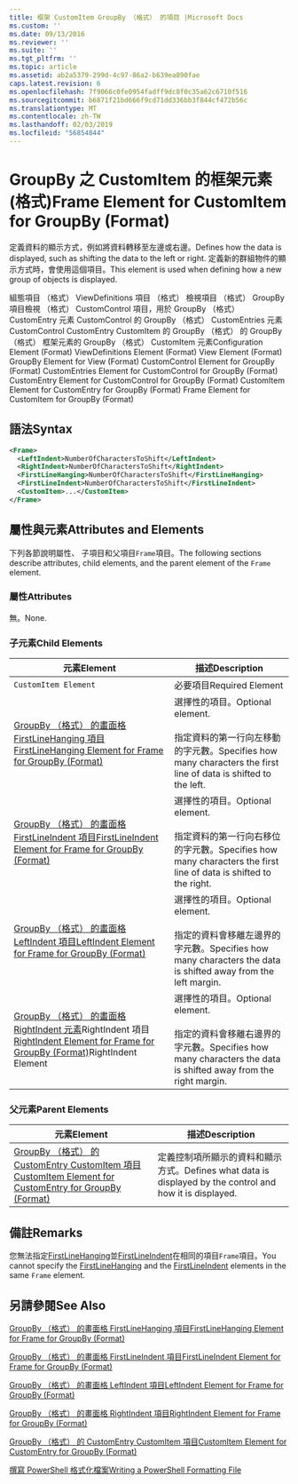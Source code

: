 ```yaml
---
title: 框架 CustomItem GroupBy （格式） 的項目 |Microsoft Docs
ms.custom: ''
ms.date: 09/13/2016
ms.reviewer: ''
ms.suite: ''
ms.tgt_pltfrm: ''
ms.topic: article
ms.assetid: ab2a5379-299d-4c97-86a2-b639ea890fae
caps.latest.revision: 6
ms.openlocfilehash: 7f9066c0fe0954fadff9dc8f0c35a62c6710f516
ms.sourcegitcommit: b6871f21bd666f9cd71dd336bb3f844cf472b56c
ms.translationtype: MT
ms.contentlocale: zh-TW
ms.lasthandoff: 02/03/2019
ms.locfileid: "56854844"
---
```

# <a name="frame-element-for-customitem-for-groupby-format"></a><span data-ttu-id="cc23a-102">GroupBy 之 CustomItem 的框架元素 (格式)</span><span class="sxs-lookup"><span data-stu-id="cc23a-102">Frame Element for CustomItem for GroupBy (Format)</span></span>

<span data-ttu-id="cc23a-103">定義資料的顯示方式，例如將資料轉移至左邊或右邊。</span><span class="sxs-lookup"><span data-stu-id="cc23a-103">Defines how the data is displayed, such as shifting the data to the left or right.</span></span> <span data-ttu-id="cc23a-104">定義新的群組物件的顯示方式時，會使用這個項目。</span><span class="sxs-lookup"><span data-stu-id="cc23a-104">This element is used when defining how a new group of objects is displayed.</span></span>

<span data-ttu-id="cc23a-105">組態項目 （格式） ViewDefinitions 項目 （格式） 檢視項目 （格式） GroupBy 項目檢視 （格式） CustomControl 項目，用於 GroupBy （格式） CustomEntry 元素 CustomControl 的 GroupBy （格式） CustomEntries 元素CustomControl CustomEntry CustomItem 的 GroupBy （格式） 的 GroupBy （格式） 框架元素的 GroupBy （格式） CustomItem 元素</span><span class="sxs-lookup"><span data-stu-id="cc23a-105">Configuration Element (Format) ViewDefinitions Element (Format) View Element (Format) GroupBy Element for View (Format) CustomControl Element for GroupBy (Format) CustomEntries Element for CustomControl for GroupBy (Format) CustomEntry Element for CustomControl for GroupBy (Format) CustomItem Element for CustomEntry for GroupBy (Format) Frame Element for CustomItem for GroupBy (Format)</span></span>

## <a name="syntax"></a><span data-ttu-id="cc23a-106">語法</span><span class="sxs-lookup"><span data-stu-id="cc23a-106">Syntax</span></span>

```xml
<Frame>
  <LeftIndent>NumberOfCharactersToShift</LeftIndent>
  <RightIndent>NumberOfCharactersToShift</RightIndent>
  <FirstLineHanging>NumberOfCharactersToShift</FirstLineHanging>
  <FirstLineIndent>NumberOfCharactersToShift</FirstLineIndent>
  <CustomItem>...</CustomItem>
</Frame>
```

## <a name="attributes-and-elements"></a><span data-ttu-id="cc23a-107">屬性與元素</span><span class="sxs-lookup"><span data-stu-id="cc23a-107">Attributes and Elements</span></span>

<span data-ttu-id="cc23a-108">下列各節說明屬性、 子項目和父項目`Frame`項目。</span><span class="sxs-lookup"><span data-stu-id="cc23a-108">The following sections describe attributes, child elements, and the parent element of the `Frame` element.</span></span>

### <a name="attributes"></a><span data-ttu-id="cc23a-109">屬性</span><span class="sxs-lookup"><span data-stu-id="cc23a-109">Attributes</span></span>

<span data-ttu-id="cc23a-110">無。</span><span class="sxs-lookup"><span data-stu-id="cc23a-110">None.</span></span>

### <a name="child-elements"></a><span data-ttu-id="cc23a-111">子元素</span><span class="sxs-lookup"><span data-stu-id="cc23a-111">Child Elements</span></span>

|<span data-ttu-id="cc23a-112">元素</span><span class="sxs-lookup"><span data-stu-id="cc23a-112">Element</span></span>|<span data-ttu-id="cc23a-113">描述</span><span class="sxs-lookup"><span data-stu-id="cc23a-113">Description</span></span>|
|-------------|-----------------|
|`CustomItem Element`|<span data-ttu-id="cc23a-114">必要項目</span><span class="sxs-lookup"><span data-stu-id="cc23a-114">Required Element</span></span>|
|[<span data-ttu-id="cc23a-115">GroupBy （格式） 的畫面格 FirstLineHanging 項目</span><span class="sxs-lookup"><span data-stu-id="cc23a-115">FirstLineHanging Element for Frame for GroupBy (Format)</span></span>](./firstlinehanging-element-for-frame-for-groupby-format.md)|<span data-ttu-id="cc23a-116">選擇性的項目。</span><span class="sxs-lookup"><span data-stu-id="cc23a-116">Optional element.</span></span><br /><br /> <span data-ttu-id="cc23a-117">指定資料的第一行向左移動的字元數。</span><span class="sxs-lookup"><span data-stu-id="cc23a-117">Specifies how many characters the first line of data is shifted to the left.</span></span>|
|[<span data-ttu-id="cc23a-118">GroupBy （格式） 的畫面格 FirstLineIndent 項目</span><span class="sxs-lookup"><span data-stu-id="cc23a-118">FirstLineIndent Element for Frame for GroupBy (Format)</span></span>](./firstlineindent-element-for-frame-for-groupby-format.md)|<span data-ttu-id="cc23a-119">選擇性的項目。</span><span class="sxs-lookup"><span data-stu-id="cc23a-119">Optional element.</span></span><br /><br /> <span data-ttu-id="cc23a-120">指定資料的第一行向右移位的字元數。</span><span class="sxs-lookup"><span data-stu-id="cc23a-120">Specifies how many characters the first line of data is shifted to the right.</span></span>|
|[<span data-ttu-id="cc23a-121">GroupBy （格式） 的畫面格 LeftIndent 項目</span><span class="sxs-lookup"><span data-stu-id="cc23a-121">LeftIndent Element for Frame for GroupBy (Format)</span></span>](./leftindent-element-for-frame-for-groupby-format.md)|<span data-ttu-id="cc23a-122">選擇性的項目。</span><span class="sxs-lookup"><span data-stu-id="cc23a-122">Optional element.</span></span><br /><br /> <span data-ttu-id="cc23a-123">指定的資料會移離左邊界的字元數。</span><span class="sxs-lookup"><span data-stu-id="cc23a-123">Specifies how many characters the data is shifted away from the left margin.</span></span>|
|<span data-ttu-id="cc23a-124">[GroupBy （格式） 的畫面格 RightIndent 元素](./rightindent-element-for-frame-for-groupby-format.md)RightIndent 項目</span><span class="sxs-lookup"><span data-stu-id="cc23a-124">[RightIndent Element for Frame for GroupBy (Format)](./rightindent-element-for-frame-for-groupby-format.md)RightIndent Element</span></span>|<span data-ttu-id="cc23a-125">選擇性的項目。</span><span class="sxs-lookup"><span data-stu-id="cc23a-125">Optional element.</span></span><br /><br /> <span data-ttu-id="cc23a-126">指定的資料會移離右邊界的字元數。</span><span class="sxs-lookup"><span data-stu-id="cc23a-126">Specifies how many characters the data is shifted away from the right margin.</span></span>|

### <a name="parent-elements"></a><span data-ttu-id="cc23a-127">父元素</span><span class="sxs-lookup"><span data-stu-id="cc23a-127">Parent Elements</span></span>

|<span data-ttu-id="cc23a-128">元素</span><span class="sxs-lookup"><span data-stu-id="cc23a-128">Element</span></span>|<span data-ttu-id="cc23a-129">描述</span><span class="sxs-lookup"><span data-stu-id="cc23a-129">Description</span></span>|
|-------------|-----------------|
|[<span data-ttu-id="cc23a-130">GroupBy （格式） 的 CustomEntry CustomItem 項目</span><span class="sxs-lookup"><span data-stu-id="cc23a-130">CustomItem Element for CustomEntry for GroupBy (Format)</span></span>](./customitem-element-for-customentry-for-groupby-format.md)|<span data-ttu-id="cc23a-131">定義控制項所顯示的資料和顯示方式。</span><span class="sxs-lookup"><span data-stu-id="cc23a-131">Defines what data is displayed by the control and how it is displayed.</span></span>|

## <a name="remarks"></a><span data-ttu-id="cc23a-132">備註</span><span class="sxs-lookup"><span data-stu-id="cc23a-132">Remarks</span></span>

<span data-ttu-id="cc23a-133">您無法指定[FirstLineHanging](./firstlinehanging-element-for-frame-for-groupby-format.md)並[FirstLineIndent](./firstlineindent-element-for-frame-for-groupby-format.md)在相同的項目`Frame`項目。</span><span class="sxs-lookup"><span data-stu-id="cc23a-133">You cannot specify the [FirstLineHanging](./firstlinehanging-element-for-frame-for-groupby-format.md) and the [FirstLineIndent](./firstlineindent-element-for-frame-for-groupby-format.md) elements in the same `Frame` element.</span></span>

## <a name="see-also"></a><span data-ttu-id="cc23a-134">另請參閱</span><span class="sxs-lookup"><span data-stu-id="cc23a-134">See Also</span></span>

[<span data-ttu-id="cc23a-135">GroupBy （格式） 的畫面格 FirstLineHanging 項目</span><span class="sxs-lookup"><span data-stu-id="cc23a-135">FirstLineHanging Element for Frame for GroupBy (Format)</span></span>](./firstlinehanging-element-for-frame-for-groupby-format.md)

[<span data-ttu-id="cc23a-136">GroupBy （格式） 的畫面格 FirstLineIndent 項目</span><span class="sxs-lookup"><span data-stu-id="cc23a-136">FirstLineIndent Element for Frame for GroupBy (Format)</span></span>](./firstlineindent-element-for-frame-for-groupby-format.md)

[<span data-ttu-id="cc23a-137">GroupBy （格式） 的畫面格 LeftIndent 項目</span><span class="sxs-lookup"><span data-stu-id="cc23a-137">LeftIndent Element for Frame for GroupBy (Format)</span></span>](./leftindent-element-for-frame-for-groupby-format.md)

[<span data-ttu-id="cc23a-138">GroupBy （格式） 的畫面格 RightIndent 項目</span><span class="sxs-lookup"><span data-stu-id="cc23a-138">RightIndent Element for Frame for GroupBy (Format)</span></span>](./rightindent-element-for-frame-for-groupby-format.md)

[<span data-ttu-id="cc23a-139">GroupBy （格式） 的 CustomEntry CustomItem 項目</span><span class="sxs-lookup"><span data-stu-id="cc23a-139">CustomItem Element for CustomEntry for GroupBy (Format)</span></span>](./customitem-element-for-customentry-for-groupby-format.md)

[<span data-ttu-id="cc23a-140">撰寫 PowerShell 格式化檔案</span><span class="sxs-lookup"><span data-stu-id="cc23a-140">Writing a PowerShell Formatting File</span></span>](./writing-a-powershell-formatting-file.md)
